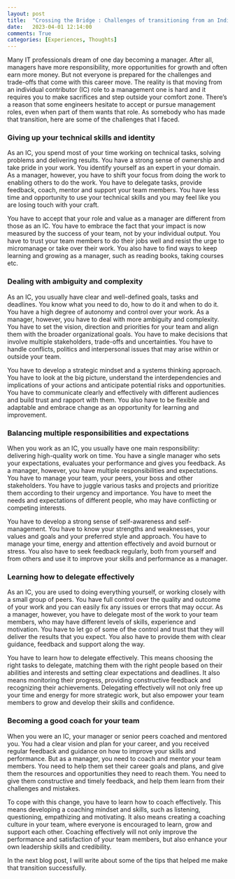 ```yaml
---
layout: post
title:  "Crossing the Bridge : Challenges of transitioning from an Individual Contributor to Management Role"
date:   2023-04-01 12:14:00
comments: True
categories: [Experiences, Thoughts]
---
```


Many IT professionals dream of one day becoming a manager. After all, managers have more responsibility, more opportunities for growth and often earn more money. But not everyone is prepared for the challenges and trade-offs that come with this career move. The reality is that moving from an individual contributor (IC) role to a management one is hard and it requires you to make sacrifices and step outside your comfort zone. There’s a reason that some engineers hesitate to accept or pursue management roles, even when part of them wants that role. As somebody who has made that transition, here are some of the challenges that I faced.


### Giving up your technical skills and identity

As an IC, you spend most of your time working on technical tasks, solving problems and delivering results. You have a strong sense of ownership and take pride in your work. You identify yourself as an expert in your domain. As a manager, however, you have to shift your focus from doing the work to enabling others to do the work. You have to delegate tasks, provide feedback, coach, mentor and support your team members. You have less time and opportunity to use your technical skills and you may feel like you are losing touch with your craft.

You have to accept that your role and value as a manager are different from those as an IC. You have to embrace the fact that your impact is now measured by the success of your team, not by your individual output. You have to trust your team members to do their jobs well and resist the urge to micromanage or take over their work. You also have to find ways to keep learning and growing as a manager, such as reading books, taking courses etc.

### Dealing with ambiguity and complexity

As an IC, you usually have clear and well-defined goals, tasks and deadlines. You know what you need to do, how to do it and when to do it. You have a high degree of autonomy and control over your work. As a manager, however, you have to deal with more ambiguity and complexity. You have to set the vision, direction and priorities for your team and align them with the broader organizational goals. You have to make decisions that involve multiple stakeholders, trade-offs and uncertainties. You have to handle conflicts, politics and interpersonal issues that may arise within or outside your team.

You have to develop a strategic mindset and a systems thinking approach. You have to look at the big picture, understand the interdependencies and implications of your actions and anticipate potential risks and opportunities. You have to communicate clearly and effectively with different audiences and build trust and rapport with them. You also have to be flexible and adaptable and embrace change as an opportunity for learning and improvement.

### Balancing multiple responsibilities and expectations

When you work as an IC, you usually have one main responsibility: delivering high-quality work on time. You have a single manager who sets your expectations, evaluates your performance and gives you feedback. As a manager, however, you have multiple responsibilities and expectations. You have to manage your team, your peers, your boss and other stakeholders. You have to juggle various tasks and projects and prioritize them according to their urgency and importance. You have to meet the needs and expectations of different people, who may have conflicting or competing interests.

You have to develop a strong sense of self-awareness and self-management. You have to know your strengths and weaknesses, your values and goals and your preferred style and approach. You have to manage your time, energy and attention effectively and avoid burnout or stress. You also have to seek feedback regularly, both from yourself and from others and use it to improve your skills and performance as a manager.

### Learning how to delegate effectively

As an IC, you are used to doing everything yourself, or working closely with a small group of peers. You have full control over the quality and outcome of your work and you can easily fix any issues or errors that may occur. As a manager, however, you have to delegate most of the work to your team members, who may have different levels of skills, experience and motivation. You have to let go of some of the control and trust that they will deliver the results that you expect. You also have to provide them with clear guidance, feedback and support along the way.

You have to learn how to delegate effectively. This means choosing the right tasks to delegate, matching them with the right people based on their abilities and interests and setting clear expectations and deadlines. It also means monitoring their progress, providing constructive feedback and recognizing their achievements. Delegating effectively will not only free up your time and energy for more strategic work, but also empower your team members to grow and develop their skills and confidence.

### Becoming a good coach for your team

When you were an IC, your manager or senior peers coached and mentored you. You had a clear vision and plan for your career, and you received regular feedback and guidance on how to improve your skills and performance. But as a manager, you need to coach and mentor your team members. You need to help them set their career goals and plans, and give them the resources and opportunities they need to reach them. You need to give them constructive and timely feedback, and help them learn from their challenges and mistakes.

To cope with this change, you have to learn how to coach effectively. This means developing a coaching mindset and skills, such as listening, questioning, empathizing and motivating. It also means creating a coaching culture in your team, where everyone is encouraged to learn, grow and support each other. Coaching effectively will not only improve the performance and satisfaction of your team members, but also enhance your own leadership skills and credibility.

In the next blog post, I will write about some of the tips that helped me make that transition successfully.